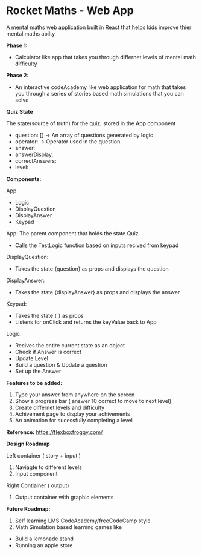 # Rocket Maths - Web App

A mental maths web application built in React that helps kids improve thier mental maths abilty

**Phase 1:**
- Calculator like app that takes you through differnet levels of mental math difficulty

**Phase 2:**
- An interactive codeAcademy like web application for math that takes you through a series of stories based math simulations that you can solve



**Quiz State**

The state(source of truth) for the quiz, stored in the App component
- question: [] -> An array of questions generated by logic
- operator: -> Operator used in the question
- answer:
- answerDisplay:
- correctAnswers:
- level:


**Components:**

App
- Logic
- DisplayQuestion
- DisplayAnswer
- Keypad


App:
The parent component that holds the state Quiz.
- Calls the TestLogic function based on inputs recived from keypad

DisplayQuestion:
- Takes the state {question} as props and displays the question

DisplayAnswer:
- Takes the state {displayAnswer} as props and displays the answer 

Keypad:
- Takes the state { } as props 
- Listens for onClick and returns the keyValue back to App 


Logic:
- Recives the entire current state as an object
- Check if Answer is correct
- Update Level
- Build a question & Update a question
- Set up the Answer 


**Features to be added:**
1. Type your answer from anywhere on the screen
2. Show a progress bar ( answer 10 correct to move to next level)
3. Create differnet levels and difficulty
4. Achivement page to display your achivements
5. An animation for sucessfully completing a level


**Reference:**
https://flexboxfroggy.com/


**Design Roadmap**

Left container ( story + input )
1. Naviagte to different levels
2. Input component

Right Contiainer ( output)
1. Output container with graphic elements



**Future Roadmap:**

1. Self learning LMS CodeAcademy/freeCodeCamp style
2. Math Simulation based learning games like
-  Bulid a lemonade stand
-  Running an apple store

